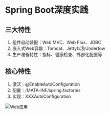 # Spring Boot深度实践

## 三大特性

1. 组件自动装配：Web MVC、Web Flux、JDBC
2. 嵌入式Web容器：Tomcat、Jetty以及Undertow
3. 生产准备特性：指标、健康检查、外部化配置等

## 核心特性

1. 激活：@EnableAutoConfiguration
2. 配置：/MATA-INF/spring.factories
3. 实现：XXXAutoConfiguration

![Web应用](https://raw.githubusercontent.com/zelentre/IMG/master/PicGo/web应用.png)
